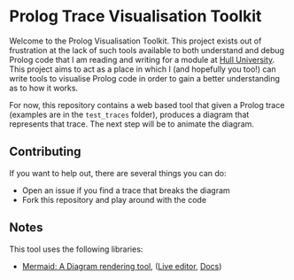 Prolog Trace Visualisation Toolkit
==================================
Welcome to the Prolog Visualisation Toolkit. This project exists out of frustration at the lack of such tools available to both understand and debug Prolog code that I am reading and writing for a module at [Hull University](//hull.ac.uk/). This project aims to act as a place in which I (and hopefully you too!) can write tools to visualise Prolog code in order to gain a better understanding as to how it works. 

For now, this repository contains a web based tool that given a Prolog trace (examples are in the `test_traces` folder), produces a diagram that represents that trace. The next step will be to animate the diagram.

Contributing
------------
If you want to help out, there are several things you can do:

 - Open an issue if you find a trace that breaks the diagram
 - Fork this repository and play around with the code

Notes
-----
This tool uses the following libraries:

 - [Mermaid: A Diagram rendering tool](https://github.com/knsv/mermaid/), ([Live editor](http://knsv.github.io/mermaid/live_editor/), [Docs](http://knsv.github.io/mermaid/))
